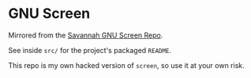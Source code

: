 # GNU Screen

Mirrored from the [Savannah GNU Screen Repo](git://git.savannah.gnu.org/screen.git).

See inside `src/` for the project's packaged `README`.

This repo is my own hacked version of `screen`, so use it at your own risk.

